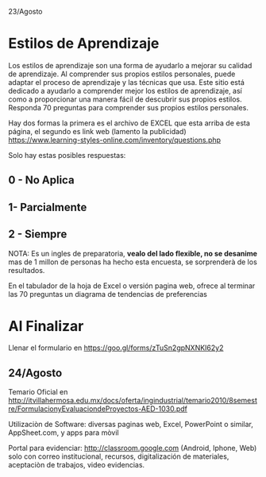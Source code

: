23/Agosto
# Estilos de Aprendizaje

Los estilos de aprendizaje son una forma de ayudarlo a mejorar su calidad de aprendizaje. Al comprender sus propios estilos personales, puede adaptar el proceso de aprendizaje y las técnicas que usa. Este sitio está dedicado a ayudarlo a comprender mejor los estilos de aprendizaje, así como a proporcionar una manera fácil de descubrir sus propios estilos.
Responda 70 preguntas para comprender sus propios estilos personales. 

Hay dos formas la primera es el archivo de EXCEL que esta arriba de esta página, el segundo es link web (lamento la publicidad) https://www.learning-styles-online.com/inventory/questions.php

Solo hay estas posibles respuestas:
## 0 - No Aplica
## 1-  Parcialmente
## 2 - Siempre

NOTA: Es un ingles de preparatoria, **vealo del lado flexible, no se desanime** mas de 1 millon de personas ha hecho esta encuesta, se sorprenderà de los resultados.

En el tabulador de la hoja de Excel o versión pagina web, ofrece al terminar las 70 preguntas un diagrama de tendencias de preferencias 

# Al Finalizar

Llenar el formulario en https://goo.gl/forms/zTuSn2gpNXNKI62y2


24/Agosto
----
Temario Oficial en http://itvillahermosa.edu.mx/docs/oferta/ingindustrial/temario2010/8semestre/FormulacionyEvaluaciondeProyectos-AED-1030.pdf

Utilizaciòn de Software: diversas paginas web, Excel, PowerPoint o similar, AppSheet.com, y apps para mòvil

Portal para evidenciar:  http://classroom.google.com  (Android, Iphone, Web) solo con correo institucional, recursos, digitalización de materiales, aceptaciòn de trabajos, video evidencias.
